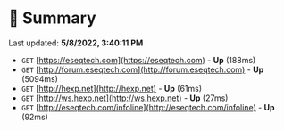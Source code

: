 # 📖 Summary
Last updated: **5/8/2022, 3:40:11 PM**

- `GET` [https://eseqtech.com](https://eseqtech.com) - **Up** (188ms)
- `GET` [http://forum.eseqtech.com](http://forum.eseqtech.com) - **Up** (5094ms)
- `GET` [http://hexp.net](http://hexp.net) - **Up** (61ms)
- `GET` [http://ws.hexp.net](http://ws.hexp.net) - **Up** (27ms)
- `GET` [http://eseqtech.com/infoline](http://eseqtech.com/infoline) - **Up** (92ms)
